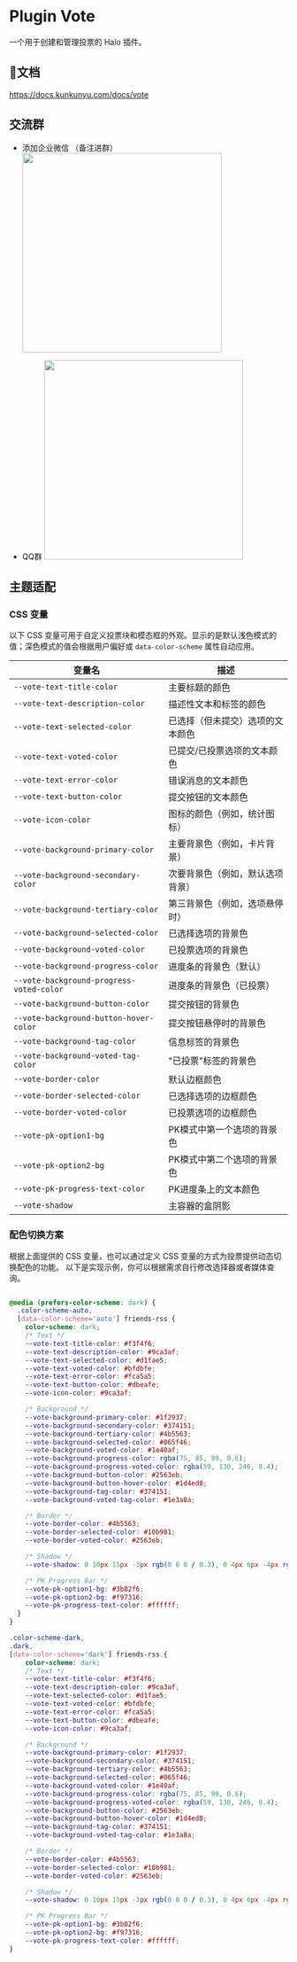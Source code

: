# Plugin Vote

一个用于创建和管理投票的 Halo 插件。

## 📃文档
https://docs.kunkunyu.com/docs/vote

## 交流群
* 添加企业微信 （备注进群）
  <img width="360" src="https://api.minio.yyds.pink/kunkunyu/files/2025/02/%E5%BE%AE%E4%BF%A1%E5%9B%BE%E7%89%87_20250212142105-pbceif.jpg" />

* QQ群
  <img width="360" src="https://api.minio.yyds.pink/kunkunyu/files/2025/05/qq-708998089-iqowsh.webp" />

## 主题适配

### CSS 变量

以下 CSS 变量可用于自定义投票块和模态框的外观。显示的是默认浅色模式的值；深色模式的值会根据用户偏好或 `data-color-scheme` 属性自动应用。

| 变量名                                  | 描述                                         |
| ----------------------------------------- | ---------------------------------------------- |
| `--vote-text-title-color`                 | 主要标题的颜色                               |
| `--vote-text-description-color`           | 描述性文本和标签的颜色                       |
| `--vote-text-selected-color`              | 已选择（但未提交）选项的文本颜色             |
| `--vote-text-voted-color`                 | 已提交/已投票选项的文本颜色                  |
| `--vote-text-error-color`                 | 错误消息的文本颜色                           |
| `--vote-text-button-color`                | 提交按钮的文本颜色                           |
| `--vote-icon-color`                       | 图标的颜色（例如，统计图标）                 |
| `--vote-background-primary-color`         | 主要背景色（例如，卡片背景）                 |
| `--vote-background-secondary-color`       | 次要背景色（例如，默认选项背景）             |
| `--vote-background-tertiary-color`        | 第三背景色（例如，选项悬停时）               |
| `--vote-background-selected-color`        | 已选择选项的背景色                           |
| `--vote-background-voted-color`           | 已投票选项的背景色                           |
| `--vote-background-progress-color`        | 进度条的背景色（默认）                       |
| `--vote-background-progress-voted-color`  | 进度条的背景色（已投票）                     |
| `--vote-background-button-color`          | 提交按钮的背景色                             |
| `--vote-background-button-hover-color`    | 提交按钮悬停时的背景色                       |
| `--vote-background-tag-color`             | 信息标签的背景色                             |
| `--vote-background-voted-tag-color`       | "已投票"标签的背景色                         |
| `--vote-border-color`                     | 默认边框颜色                                 |
| `--vote-border-selected-color`            | 已选择选项的边框颜色                         |
| `--vote-border-voted-color`               | 已投票选项的边框颜色                         |
| `--vote-pk-option1-bg`                    | PK模式中第一个选项的背景色                   |
| `--vote-pk-option2-bg`                    | PK模式中第二个选项的背景色                   |
| `--vote-pk-progress-text-color`           | PK进度条上的文本颜色                         |
| `--vote-shadow`                           | 主容器的盒阴影                               |


### 配色切换方案

根据上面提供的 CSS 变量，也可以通过定义 CSS 变量的方式为投票提供动态切换配色的功能。
以下是实现示例，你可以根据需求自行修改选择器或者媒体查询。

``` css

@media (prefers-color-scheme: dark) {
  .color-scheme-auto,
  [data-color-scheme='auto'] friends-rss {
    color-scheme: dark;
    /* Text */
    --vote-text-title-color: #f3f4f6;
    --vote-text-description-color: #9ca3af;
    --vote-text-selected-color: #d1fae5;
    --vote-text-voted-color: #bfdbfe;
    --vote-text-error-color: #fca5a5;
    --vote-text-button-color: #dbeafe;
    --vote-icon-color: #9ca3af;

    /* Background */
    --vote-background-primary-color: #1f2937;
    --vote-background-secondary-color: #374151;
    --vote-background-tertiary-color: #4b5563;
    --vote-background-selected-color: #065f46;
    --vote-background-voted-color: #1e40af;
    --vote-background-progress-color: rgba(75, 85, 99, 0.6);
    --vote-background-progress-voted-color: rgba(59, 130, 246, 0.4);
    --vote-background-button-color: #2563eb;
    --vote-background-button-hover-color: #1d4ed8;
    --vote-background-tag-color: #374151;
    --vote-background-voted-tag-color: #1e3a8a;

    /* Border */
    --vote-border-color: #4b5563;
    --vote-border-selected-color: #10b981;
    --vote-border-voted-color: #2563eb;

    /* Shadow */
    --vote-shadow: 0 10px 15px -3px rgb(0 0 0 / 0.3), 0 4px 6px -4px rgb(0 0 0 / 0.2);

    /* PK Progress Bar */
    --vote-pk-option1-bg: #3b82f6;
    --vote-pk-option2-bg: #f97316;
    --vote-pk-progress-text-color: #ffffff;
  }
}

.color-scheme-dark,
.dark,
[data-color-scheme='dark'] friends-rss {
    color-scheme: dark;
    /* Text */
    --vote-text-title-color: #f3f4f6;
    --vote-text-description-color: #9ca3af;
    --vote-text-selected-color: #d1fae5;
    --vote-text-voted-color: #bfdbfe;
    --vote-text-error-color: #fca5a5; 
    --vote-text-button-color: #dbeafe;
    --vote-icon-color: #9ca3af;

    /* Background */
    --vote-background-primary-color: #1f2937;
    --vote-background-secondary-color: #374151; 
    --vote-background-tertiary-color: #4b5563;
    --vote-background-selected-color: #065f46; 
    --vote-background-voted-color: #1e40af; 
    --vote-background-progress-color: rgba(75, 85, 99, 0.6);
    --vote-background-progress-voted-color: rgba(59, 130, 246, 0.4); 
    --vote-background-button-color: #2563eb;
    --vote-background-button-hover-color: #1d4ed8;
    --vote-background-tag-color: #374151;
    --vote-background-voted-tag-color: #1e3a8a;

    /* Border */
    --vote-border-color: #4b5563;
    --vote-border-selected-color: #10b981;
    --vote-border-voted-color: #2563eb;

    /* Shadow */
    --vote-shadow: 0 10px 15px -3px rgb(0 0 0 / 0.3), 0 4px 6px -4px rgb(0 0 0 / 0.2);

    /* PK Progress Bar */
    --vote-pk-option1-bg: #3b82f6;
    --vote-pk-option2-bg: #f97316;
    --vote-pk-progress-text-color: #ffffff;
}

```
